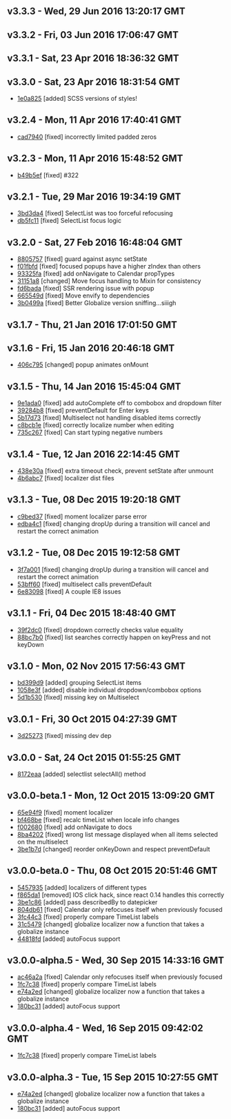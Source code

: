 v3.3.3 - Wed, 29 Jun 2016 13:20:17 GMT
--------------------------------------





v3.3.2 - Fri, 03 Jun 2016 17:06:47 GMT
--------------------------------------





v3.3.1 - Sat, 23 Apr 2016 18:36:32 GMT
--------------------------------------





v3.3.0 - Sat, 23 Apr 2016 18:31:54 GMT
--------------------------------------

- [1e0a825](../../commit/1e0a825) [added] SCSS versions of styles!



v3.2.4 - Mon, 11 Apr 2016 17:40:41 GMT
--------------------------------------

- [cad7940](../../commit/cad7940) [fixed] incorrectly limited padded zeros



v3.2.3 - Mon, 11 Apr 2016 15:48:52 GMT
--------------------------------------

- [b49b5ef](../../commit/b49b5ef) [fixed] #322



v3.2.1 - Tue, 29 Mar 2016 19:34:19 GMT
--------------------------------------

- [3bd3da4](../../commit/3bd3da4) [fixed] SelectList was too forceful refocusing
- [db5fc11](../../commit/db5fc11) [fixed] SelectList focus logic



v3.2.0 - Sat, 27 Feb 2016 16:48:04 GMT
--------------------------------------

- [8805757](../../commit/8805757) [fixed] guard against async setState
- [f01fbfd](../../commit/f01fbfd) [fixed] focused popups have a higher zIndex than others
- [93325fa](../../commit/93325fa) [fixed] add onNavigate to Calendar propTypes
- [31151a8](../../commit/31151a8) [changed] Move focus handling to Mixin for consistency
- [fd6bada](../../commit/fd6bada) [fixed] SSR rendering issue with popup
- [665549d](../../commit/665549d) [fixed] Move envify to dependencies
- [3b0499a](../../commit/3b0499a) [fixed] Better Globalize version sniffing...siiigh



v3.1.7 - Thu, 21 Jan 2016 17:01:50 GMT
--------------------------------------





v3.1.6 - Fri, 15 Jan 2016 20:46:18 GMT
--------------------------------------

- [406c795](../../commit/406c795) [changed] popup animates onMount



v3.1.5 - Thu, 14 Jan 2016 15:45:04 GMT
--------------------------------------

- [9e1ada0](../../commit/9e1ada0) [fixed] add autoComplete off to combobox and dropdown filter
- [39284b8](../../commit/39284b8) [fixed] preventDefault for Enter keys
- [5b17d73](../../commit/5b17d73) [fixed] Multiselect not handling disabled items correctly
- [c8bcb1e](../../commit/c8bcb1e) [fixed] correctly localize number when editing
- [735c267](../../commit/735c267) [fixed] Can start typing negative numbers



v3.1.4 - Tue, 12 Jan 2016 22:14:45 GMT
--------------------------------------

- [438e30a](../../commit/438e30a) [fixed] extra timeout check, prevent setState after unmount
- [4b6abc7](../../commit/4b6abc7) [fixed] localizer dist files



v3.1.3 - Tue, 08 Dec 2015 19:20:18 GMT
--------------------------------------

- [c9bed37](../../commit/c9bed37) [fixed] moment localizer parse error
- [edba4c1](../../commit/edba4c1) [fixed] changing dropUp during a transition will cancel and restart the correct animation



v3.1.2 - Tue, 08 Dec 2015 19:12:58 GMT
--------------------------------------

- [3f7a001](../../commit/3f7a001) [fixed] changing dropUp during a transition will cancel and restart the correct animation
- [53bff60](../../commit/53bff60) [fixed] multiselect calls preventDefault
- [6e83098](../../commit/6e83098) [fixed] A couple IE8 issues



v3.1.1 - Fri, 04 Dec 2015 18:48:40 GMT
--------------------------------------

- [39f2dc0](../../commit/39f2dc0) [fixed] dropdown correctly checks value equality
- [88bc7b0](../../commit/88bc7b0) [fixed]  list searches correctly happen on keyPress and not keyDown



v3.1.0 - Mon, 02 Nov 2015 17:56:43 GMT
--------------------------------------

- [bd399d9](../../commit/bd399d9) [added] grouping SelectList items
- [1058e3f](../../commit/1058e3f) [added] disable individual dropdown/combobox options
- [5d1b530](../../commit/5d1b530) [fixed] missing key on Multiselect



v3.0.1 - Fri, 30 Oct 2015 04:27:39 GMT
--------------------------------------

- [3d25273](../../commit/3d25273) [fixed] missing dev dep



v3.0.0 - Sat, 24 Oct 2015 01:55:25 GMT
--------------------------------------

- [8172eaa](../../commit/8172eaa) [added] selectlist selectAll() method



v3.0.0-beta.1 - Mon, 12 Oct 2015 13:09:20 GMT
---------------------------------------------

- [65e94f9](../../commit/65e94f9) [fixed] moment localizer
- [bf468be](../../commit/bf468be) [fixed] recalc timeList when locale info changes
- [f002680](../../commit/f002680) [fixed] add onNavigate to docs
- [8ba4202](../../commit/8ba4202) [fixed] wrong list message displayed when all items selected on the multiselect
- [3be1b7d](../../commit/3be1b7d) [changed] reorder onKeyDown and respect preventDefault



v3.0.0-beta.0 - Thu, 08 Oct 2015 20:51:46 GMT
---------------------------------------------

- [5457935](../../commit/5457935) [added] localizers of different types
- [f865da1](../../commit/f865da1) [removed] IOS click hack, since react 0.14 handles this correctly
- [3be1c86](../../commit/3be1c86) [added] pass describedBy to datepicker
- [804db61](../../commit/804db61) [fixed] Calendar only refocuses itself when previously focused
- [3fc44c3](../../commit/3fc44c3) [fixed] properly compare TimeList labels
- [31c5479](../../commit/31c5479) [changed] globalize localizer now a function that takes a globalize instance
- [44818fd](../../commit/44818fd) [added] autoFocus support



v3.0.0-alpha.5 - Wed, 30 Sep 2015 14:33:16 GMT
----------------------------------------------

- [ac46a2a](../../commit/ac46a2a) [fixed] Calendar only refocuses itself when previously focused
- [1fc7c38](../../commit/1fc7c38) [fixed] properly compare TimeList labels
- [e74a2ed](../../commit/e74a2ed) [changed] globalize localizer now a function that takes a globalize instance
- [180bc31](../../commit/180bc31) [added] autoFocus support



v3.0.0-alpha.4 - Wed, 16 Sep 2015 09:42:02 GMT
----------------------------------------------

- [1fc7c38](../../commit/1fc7c38) [fixed] properly compare TimeList labels



v3.0.0-alpha.3 - Tue, 15 Sep 2015 10:27:55 GMT
----------------------------------------------

- [e74a2ed](../../commit/e74a2ed) [changed] globalize localizer now a function that takes a globalize instance
- [180bc31](../../commit/180bc31) [added] autoFocus support



